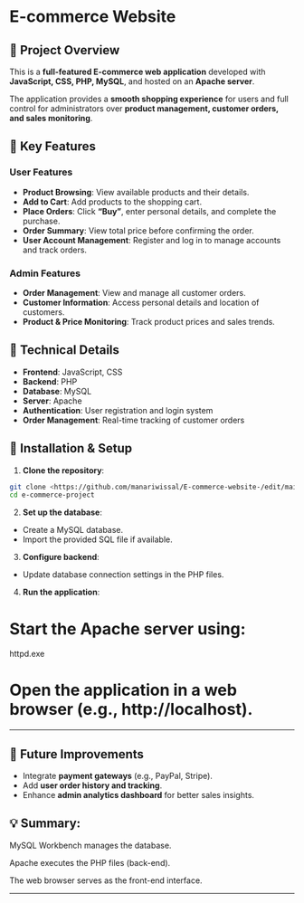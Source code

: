 

# E-commerce Website

## 📌 Project Overview

This is a **full-featured E-commerce web application** developed with **JavaScript, CSS, PHP, MySQL**, and hosted on an **Apache server**.

The application provides a **smooth shopping experience** for users and full control for administrators over **product management, customer orders, and sales monitoring**.

## 🔹 Key Features

### **User Features**

* **Product Browsing**: View available products and their details.
* **Add to Cart**: Add products to the shopping cart.
* **Place Orders**: Click **“Buy”**, enter personal details, and complete the purchase.
* **Order Summary**: View total price before confirming the order.
* **User Account Management**: Register and log in to manage accounts and track orders.

### **Admin Features**

* **Order Management**: View and manage all customer orders.
* **Customer Information**: Access personal details and location of customers.
* **Product & Price Monitoring**: Track product prices and sales trends.

## 🔹 Technical Details

* **Frontend**: JavaScript, CSS
* **Backend**: PHP
* **Database**: MySQL
* **Server**: Apache
* **Authentication**: User registration and login system
* **Order Management**: Real-time tracking of customer orders

## 🔹 Installation & Setup

1. **Clone the repository**:

```bash
git clone <https://github.com/manariwissal/E-commerce-website-/edit/main>
cd e-commerce-project
```

2. **Set up the database**:

* Create a MySQL database.
* Import the provided SQL file if available.

3. **Configure backend**:

* Update database connection settings in the PHP files.

4. **Run the application**:

# Start the Apache server using:

httpd.exe

# Open the application in a web browser (e.g., http://localhost).

---

## 🔹 Future Improvements

* Integrate **payment gateways** (e.g., PayPal, Stripe).
* Add **user order history and tracking**.
* Enhance **admin analytics dashboard** for better sales insights.
  
##  💡 Summary:

MySQL Workbench manages the database.

Apache executes the PHP files (back-end).

The web browser serves as the front-end interface.

---

